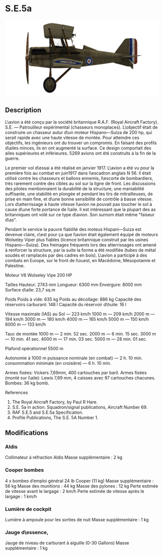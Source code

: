 # S.E.5a

![se5a](../images/se5a.png)

## Description

L\avion a été conçu par la société britannique R.A.F. (Royal Aircraft Factory). S.E. — Patrouilleur expérimental (chasseurs monoplaces). L\objectif était de construire un chasseur autur d\un moteur Hispano—Suiza de 200 hp, qui serait rapide avec une haute vitesse de montée. Pour atteindre ces objectifs, les ingénieurs ont du trouver un compromis. En faisant des profils d\ailes minces, ils en ont augmenté la surface. Ce design comportait des ailes supérieures et inférieures. 5269 avions ont été construits à la fin de la guerre.

Le premier vol d\essai a été réalisé en janvier 1917. L\avion a été vu pour la première fois au combat en juin1917 dans l\escadron anglais N 56. Il était utilisé contre les chasseurs et ballons ennemis, l\escorte de bombardiers, très rarement contre des cibles au sol sur la ligne de front. Les discussions des pilotes mentionnaient la durabilité de la structure, une maniabilité suffisante, une stabilité en plongée et pendant les tirs de mitrailleuses, de prise en main fine, et d\une bonne sensibilité de contrôle à basse vitesse. Lors d\atterrissage à haute vitesse l\avion ne pouvait pas toucher le sol à cause d\une forte portance de l\aile. Il est intéressant que la plupart des as britanniques ont volé sur ce type d\avion. Son surnom était même "faiseur d\as".

Pendant le service la pauvre fiabilité des moteus Hispani—Suiza est devenue claire, c\est pour ça que l\avion était également équipé de moteurs Wolseley Viper plus fiables (licence britannique construit par les usines Hispano—Suiza). Des freinages fréquents lors des atterrissages ont amené à renforcer la structure, par la suite la forme a été modifiée (tubes de métal soudés et ramplacés par des cadres en bois). L\avion a participé à des combats en Europe, sur le front de l\ouest, en Macédoine, Mésopotamie et Palestine.


Moteur V8 Wolseley Vipe 200 HP

Tailles
Hauteur: 2743 mm
Longueur: 6300 mm
Envergure: 8000 mm
Surface d\aile: 23,7 sq.m

Poids
Poids à vide: 635 kg
Poids au décollage: 886 kg
Capacité des réservoirs carburant: 148 l
Capacité du réservoir d\huile: 16 l

Vitesse maximale (IAS)
au Sol — 223 km/h
1000 m — 209 km/h
2000 m — 194 km/h
3000 m — 180 km/h
4000 m — 165 km/h
5000 m — 150 km/h
6000 m — 133 km/h

Tauc de montée
1000 m —  2 min. 52 sec.
2000 m —  6 min. 15 sec.
3000 m — 10 min. 41 sec.
4000 m — 17 min. 03 sec.
5000 m — 28 min. 01 sec.

Plafond opérationnel 5500 m

Autonomie à 1000 m
puissance nominale (en combat) — 2 h. 10 min.
consommation minimale (en croisière) — 6 h. 10 min.

Armes fixées: Vickers 7,69mm, 400 cartouches par baril.
Armes fixées (monté sur l\aile): Lewis 7,69 mm, 4 caisses avec 97 cartouches chacunes.
Bombes:  36 kg bomb.

References
1) The Royal Aircraft Factory, by Paul R Hare.
2) S.E. 5a in action. Squadron/signal publications, Aircraft Number 69.
3) RAF S.E.5 and S.E.5a Specification.
4) Profile Publications, The S.E. 5A Number 1.

## Modifications


### Aldis

Collimateur à réfraction Aldis
Masse supplémentaire : 2 kg


### Cooper bombes

4 x bombes d’emploi général 24 lb Cooper (11 kg)
Masse supplémentaire : 56 kg
Masse des munitions : 44 kg
Masse des pylones : 12 kg
Perte estimée de vitesse avant le largage : 2 km/h
Perte estimée de vitesse après le largage : 1 km/h


### Lumière de cockpit

Lumière à ampoule pour les sorties de nuit
Masse supplémentaire : 1 kg


### Jauge d\essence,

Jauge de niveau de carburant à aiguille (0-30 Gallons)
Masse supplémentaire : 1 kg
